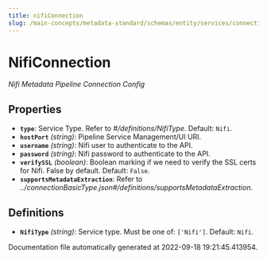 ```yaml
---
title: nifiConnection
slug: /main-concepts/metadata-standard/schemas/entity/services/connections/pipeline/nificonnection
---
```


# NifiConnection

*Nifi Metadata Pipeline Connection Config*

## Properties

- **`type`**: Service Type. Refer to *#/definitions/NifiType*. Default: `Nifi`.
- **`hostPort`** *(string)*: Pipeline Service Management/UI URI.
- **`username`** *(string)*: Nifi user to authenticate to the API.
- **`password`** *(string)*: Nifi password to authenticate to the API.
- **`verifySSL`** *(boolean)*: Boolean marking if we need to verify the SSL certs for Nifi. False by default. Default: `False`.
- **`supportsMetadataExtraction`**: Refer to *../connectionBasicType.json#/definitions/supportsMetadataExtraction*.
## Definitions

- **`NifiType`** *(string)*: Service type. Must be one of: `['Nifi']`. Default: `Nifi`.


Documentation file automatically generated at 2022-09-18 19:21:45.413954.
